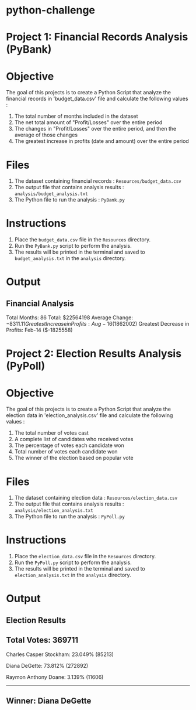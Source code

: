 # python-challenge

# Project 1: Financial Records Analysis (PyBank)

# Objective

The goal of this projects is to create a Python Script that analyze the financial records in 'budget_data.csv' file and calculate the following values  :
1. The total number of months included in the dataset
2. The net total amount of "Profit/Losses" over the entire period
3. The changes in "Profit/Losses" over the entire period, and then the average of those changes
4. The greatest increase in profits (date and amount) over the entire period

# Files 
1. The dataset containing financial records : `Resources/budget_data.csv`
2. The output file that contains analysis results : `analysis/budget_analysis.txt`
3. The Python file to run the analysis : `PyBank.py`

# Instructions
1. Place the `budget_data.csv` file in the `Resources` directory.
2. Run the `PyBank.py` script to perform the analysis.
3. The results will be printed in the terminal and saved to `budget_analysis.txt` in the `analysis` directory.

# Output
Financial Analysis
----------------------------
Total Months: 86
Total: $22564198
Average Change: $-8311.11
Greatest Increase in Profits: Aug-16 ($1862002)
Greatest Decrease in Profits: Feb-14 ($-1825558)

# Project 2: Election Results Analysis (PyPoll)

# Objective
The goal of this projects is to create a Python Script that analyze the election data in 'election_analysis.csv' file and calculate the following values  :
1. The total number of votes cast
2. A complete list of candidates who received votes
3. The percentage of votes each candidate won
4. Total number of votes each candidate won
5. The winner of the election based on popular vote

# Files 
1. The dataset containing election data : `Resources/election_data.csv`
2. The output file that contains analysis results : `analysis/election_analysis.txt`
3. The Python file to run the analysis : `PyPoll.py`

# Instructions
1. Place the `election_data.csv` file in the `Resources` directory.
2. Run the `PyPoll.py` script to perform the analysis.
3. The results will be printed in the terminal and saved to `election_analysis.txt` in the `analysis` directory.

# Output

Election Results
-------------------------
Total Votes: 369711
-------------------------
Charles Casper Stockham: 23.049% (85213)

Diana DeGette: 73.812% (272892)

Raymon Anthony Doane: 3.139% (11606)

-------------------------
Winner: Diana DeGette
-------------------------